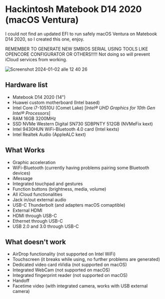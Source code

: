 # Hackintosh Matebook D14 2020 (macOS Ventura)

I could not find an updated EFI to run safely macOS Ventura on Matebook D14 2020, so I created this one, enjoy.

REMEMBER TO GENERATE NEW SMBIOS SERIAL USING TOOLS LIKE OPENCORE CONFIGURATOR OR OTHERS!!!!!
Not doing so will prevent iCloud services from working.

![Screenshot 2024-01-02 alle 12 40 26](https://github.com/Rallo00/Hackintosh-MatebookD14-2020-Ventura/assets/106067524/5d3eb91e-cf25-493b-95eb-cbf7247cb608)

## Hardware list
* Matebook D14 2020 (14")
* Huawei custom motherboard (Intel based)
* Intel Core i7-10510U (Comet Lake) [_Intel® UHD Graphics for 10th Gen Intel® Processors_]
* RAM 16GB 3200MHz
* SSD NVMe Western Digital SN730 SDBPNTY 512GB (NVMeFix kext)
* Intel 9430HUN WiFi-Bluetooth 4.0 card (Intel kexts)
* Intel Realtek Audio (AppleALC kext)

## What Works
* Graphic acceleration
* WiFi-Bluetooth (currently having problems pairing some Bluetooth devices)
* iMessage
* Integrated touchpad and gestures
* Function buttons (brightness, media, volume)
* All iCloud functionalities
* Jack in/out external audio
* USB-C Thunderbolt (and adapters macOS comaptible)
* External HDMI
* HDMI through USB-C
* Ethernet through USB-C
* USB 2.0 and 3.0 through USB-C

## What doesn't work
* AirDrop functionality (not supported on Intel WiFi)
* Touchscreen (it breaks while using, no further problems are generated)
* Dedicated video card nVidia (not supported on macOS)
* Integrated WebCam (not supported on macOS)
* Integrated fingerprint reader (not supported on macOS)
* Handoff
* Facetime video (with integrated camera, works with USB external camera)
